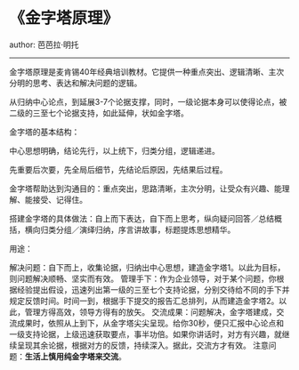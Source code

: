 # 《金字塔原理》

author: 芭芭拉·明托

---

[](https://pic2.zhimg.com/80/v2-d532f303da9bc94d07a4e2ba58890bc9_720w.jpg)

金字塔原理是麦肯锡40年经典培训教材。它提供一种重点突出、逻辑清晰、主次分明的思考、表达和解决问题的逻辑。

从归纳中心论点，到延展3-7个论据支撑，同时，一级论据本身可以使得论点，被二级的三至七个论据支持，如此延伸，状如金字塔。

金字塔的基本结构：

中心思想明确，结论先行，以上统下，归类分组，逻辑递进。

先重要后次要，先全局后细节，先结论后原因，先结果后过程。

金字塔帮助达到沟通目的：重点突出，思路清晰，主次分明，让受众有兴趣、能理解、能接受、记得住。

搭建金字塔的具体做法：自上而下表达，自下而上思考，纵向疑问回答／总结概括，横向归类分组／演绎归纳，序言讲故事，标题提炼思想精华。

用途：

   解决问题：自下而上，收集论据，归纳出中心思想，建造金字塔1。以此为目标，则问题解决顺畅、坚实而有效。
   管理手下：作为企业领导，对于某个问题，你根据经验提出假设，迅速列出第一级的三至七个支持论据，分别交待给不同的手下并规定反馈时间。时间一到，根据手下提交的报告汇总排列，从而建造金字塔2。以此，管理方得高效，领导方得有的放矢。
   交流成果：问题解决，金字塔建成，交流成果时，依照从上到下，从金字塔尖尖呈现。给你30秒，便只汇报中心论点和一级支持论据，上级迅速获取要点，事半功倍。如果你讲话时，对方有兴趣，就继续呈现其余论据，根据对方的反馈，持续深入。据此，交流方才有效。
   注意问题：**生活上慎用纯金字塔来交流**。
